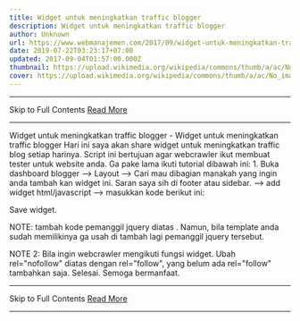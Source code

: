 ```yaml
---
title: Widget untuk meningkatkan traffic blogger
description: Widget untuk meningkatkan traffic blogger
author: Unknown
url: https://www.webmanajemen.com/2017/09/widget-untuk-meningkatkan-traffic.html
date: 2019-07-22T03:23:17+07:00
updated: 2017-09-04T01:57:00.000Z
thumbnail: https://upload.wikimedia.org/wikipedia/commons/thumb/a/ac/No_image_available.svg/2048px-No_image_available.svg.png
cover: https://upload.wikimedia.org/wikipedia/commons/thumb/a/ac/No_image_available.svg/2048px-No_image_available.svg.png
---
```


<hr/> Skip to Full Contents <a href="https://www.webmanajemen.com/2017/09/widget-untuk-meningkatkan-traffic.html" rel="follow" class="button" id="read-more">Read More</a> <hr/> Widget untuk meningkatkan traffic blogger - Widget untuk meningkatkan traffic blogger Hari ini saya akan share widget untuk meningkatkan traffic blog setiap harinya.
Script ini bertujuan agar webcrawler ikut membuat tester untuk website anda.
Ga pake lama ikuti tutorial dibawah ini:
1. Buka dashboard blogger --> Layout --> Cari mau dibagian manakah yang ingin anda tambah kan widget ini. Saran saya sih di footer atau sidebar. --> add widget html/javascript --> masukkan kode berikut ini:

<script async='async' type="text/javascript">
function getQueryVariable(variable) {
 var query = window.location.search.substring(1);
 var vars = query.split("&");
 for (var i=0;i<vars.length;i++) {
  var pair = vars[i].split("=");
  if(pair[0] == variable){return pair[1];}
 }
 return(false);
}var ref = getQueryVariable("target"); //add target= in last iframe source
var url = window.location.href;
var host = window.location.hostname;
 
document.write('<a target="_blank" href="https://geopeeker.com/fetch/?url=' + url + '" rel="follow" alt="geopeeker" title="geopeeker">Geopeeker</a> | <a target="_blank" href="https://www.browserling.com/browse/win/7/chrome/58/' + url + '" target="_blank" alt="chrome58" title="chrome58">chrome58</a> | <a href="http://free.pagepeeker.com/v2/thumbs.php?size=x&url=' + host + '" alt="pagepeeker" title="pagepeeker">Pagepeeker</a> | <a href="https://seositecheckup.com/seo-audit/site-loading-speed-test/' + url + '" target="_blank" title="seositecheckup" alt="seositecheckup">Seo Site Checkup</a> | <a rel="nofollow" rel="noreferrer"href="https://performance.sucuri.net/domain/' + host + '" rel="follow" alt="sucuri" title="sucuri">Sucuri Performance</a> | <a rel="nofollow" rel="noreferrer"href="http://www.monitis.com/pageload/?url=' + url + '" rel="follow" alt="monitis" title="monitis">Monitis Test</a> | <a href="http://googleweblight.com/?lite_url=' + url + '" rel="follow" alt="googleweblight" title="googleweblight">Googleweblight</a> | <a alt="mobile test" title="mobile test" target="_blank" rel="nofollow" href="https://search.google.com/search-console/mobile-friendly?url=' + url + '">Mobile Test</a> | <a alt="pagespeed" title="pagespeed" target="_blank" rel="nofollow" href="https://developers.google.com/speed/pagespeed/insights/?hl=id&url=' + url + '">Pagespeed Insight</a> | <a alt="google cache" title="google cache" target="_blank" rel="nofollow" href="https://webcache.googleusercontent.com/search?q=cache:' + url + '">Cache</a> | <a alt="web archive" title="web archive" target="_blank" rel="nofollow" href="https://web.archive.org/save/_embed/' + url + '">Archive</a> | <a target="_blank" rel="nofollow" alt="Structure" title="Structure" href="https://search.google.com/structured-data/testing-tool/u/0/#url=' + url + '">Structure</a> | <a href="view-source:' + url + '">Source</a> | <a target="_blank" rel="nofollow" title="copyscape test" alt="copyscape test" href="http://www.copyscape.com/?q=' + url + '">Copyscape</a> | <a target="_blank" rel="nofollow" title="copyscape test" alt="AMP TEST" href="https://search.google.com/search-console/amp?url=' + url + '">AMP Test</a>');
</script>
Save widget.

NOTE: tambah kode pemanggil jquery <script src="https://ajax.googleapis.com/ajax/libs/jquery/3.1.1/jquery.min.js"></script> diatas </head>. Namun, bila template anda sudah memilikinya ga usah di tambah lagi pemanggil jquery tersebut.

NOTE 2: Bila ingin webcrawler mengikuti fungsi widget. Ubah rel="nofollow" diatas dengan rel="follow", yang belum ada rel="follow" tambahkan saja.
Selesai. Semoga bermanfaat. <hr/> Skip to Full Contents <a href="https://www.webmanajemen.com/2017/09/widget-untuk-meningkatkan-traffic.html" rel="follow" class="button" id="read-more">Read More</a> <hr/>